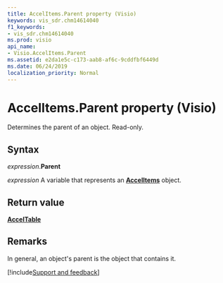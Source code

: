 ```yaml
---
title: AccelItems.Parent property (Visio)
keywords: vis_sdr.chm14614040
f1_keywords:
- vis_sdr.chm14614040
ms.prod: visio
api_name:
- Visio.AccelItems.Parent
ms.assetid: e2da1e5c-c173-aab8-af6c-9cddfbf6449d
ms.date: 06/24/2019
localization_priority: Normal
---
```



# AccelItems.Parent property (Visio)

Determines the parent of an object. Read-only.


## Syntax

_expression_.**Parent**

_expression_ A variable that represents an **[AccelItems](Visio.AccelItems.md)** object.


## Return value

**[AccelTable](Visio.AccelTable.md)**


## Remarks

In general, an object's parent is the object that contains it.



[!include[Support and feedback](~/includes/feedback-boilerplate.md)]